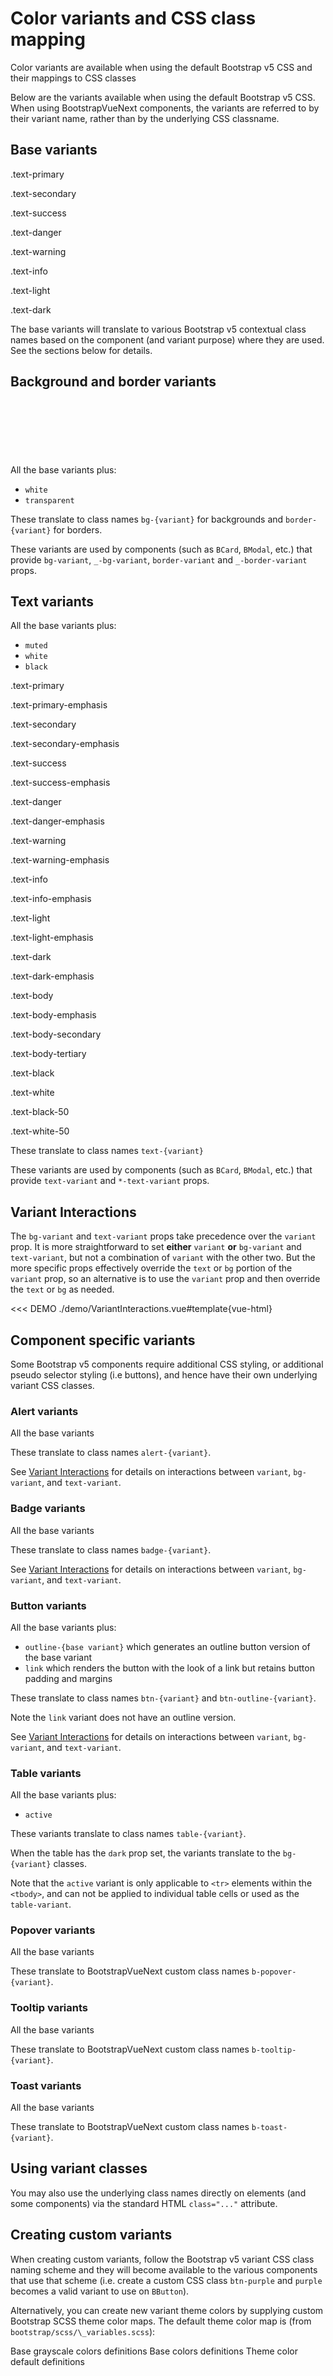 # Color variants and CSS class mapping

<div class="lead mb-5">

<p>Color variants are available when using the default Bootstrap v5 CSS and their mappings to CSS classes</p>
<p>Below are the variants available when using the default Bootstrap v5 CSS. When using BootstrapVueNext components, the variants are referred to by their variant name, rather than by the underlying CSS classname.</p>

</div>

## Base variants

<BCard class="bg-body-tertiary">

<p class="text-primary">.text-primary</p>
<p class="text-secondary">.text-secondary</p>
<p class="text-success">.text-success</p>
<p class="text-danger">.text-danger</p>
<p class="text-warning bg-dark">.text-warning</p>
<p class="text-info bg-dark">.text-info</p>
<p class="text-light bg-dark">.text-light</p>
<p class="text-dark bg-white">.text-dark</p>

</BCard>

The base variants will translate to various Bootstrap v5 contextual class names based on the component (and variant purpose) where they are used. See the sections below for details.

## Background and border variants

<BCard class="bg-body-tertiary">

  <div class="gap-2">
    <span class="border border-primary" />
    <span class="border border-primary-subtle" />
    <span class="border border-secondary" />
    <span class="border border-secondary-subtle" />
    <span class="border border-success" />
    <span class="border border-success-subtle" />
    <span class="border border-danger" />
    <span class="border border-danger-subtle" />
    <span class="border border-warning" />
    <span class="border border-warning-subtle" />
    <span class="border border-info" />
    <span class="border border-info-subtle" />
    <span class="border border-light" />
    <span class="border border-light-subtle" />
    <span class="border border-dark" />
    <span class="border border-dark-subtle" />
    <span class="border border-black" />
    <span class="border border-white" />
  </div>

</BCard>

All the base variants plus:

- `white`
- `transparent`

These translate to class names `bg-{variant}` for backgrounds and `border-{variant}` for borders.

These variants are used by components (such as `BCard`, `BModal`, etc.) that provide `bg-variant`, `_-bg-variant`, `border-variant` and `_-border-variant` props.

## Text variants

All the base variants plus:

- `muted`
- `white`
- `black`

<BCard class="bg-body-tertiary">

<p class="text-primary">.text-primary</p>
<p class="text-primary-emphasis">.text-primary-emphasis</p>
<p class="text-secondary">.text-secondary</p>
<p class="text-secondary-emphasis">.text-secondary-emphasis</p>
<p class="text-success">.text-success</p>
<p class="text-success-emphasis">.text-success-emphasis</p>
<p class="text-danger">.text-danger</p>
<p class="text-danger-emphasis">.text-danger-emphasis</p>
<p class="text-warning bg-dark">.text-warning</p>
<p class="text-warning-emphasis">.text-warning-emphasis</p>
<p class="text-info bg-dark">.text-info</p>
<p class="text-info-emphasis">.text-info-emphasis</p>
<p class="text-light bg-dark">.text-light</p>
<p class="text-light-emphasis">.text-light-emphasis</p>
<p class="text-dark bg-white">.text-dark</p>
<p class="text-dark-emphasis">.text-dark-emphasis</p>

<p class="text-body">.text-body</p>
<p class="text-body-emphasis">.text-body-emphasis</p>
<p class="text-body-secondary">.text-body-secondary</p>
<p class="text-body-tertiary">.text-body-tertiary</p>

<p class="text-black bg-white">.text-black</p>
<p class="text-white bg-dark">.text-white</p>
<p class="text-black-50 bg-white">.text-black-50</p>
<p class="text-white-50 bg-dark">.text-white-50</p>

</BCard>

These translate to class names `text-{variant}`

These variants are used by components (such as `BCard`, `BModal`, etc.) that provide `text-variant` and `*-text-variant` props.

## Variant Interactions

The `bg-variant` and `text-variant` props take precedence over the `variant` prop. It is more
straightforward to set **either** `variant` **or** `bg-variant` and `text-variant`, but not a
combination of `variant` with the other two. But the more specific props effectively override
the `text` or `bg` portion of the `variant` prop, so an alternative is to use the `variant`
prop and then override the `text` or `bg` as needed.

<<< DEMO ./demo/VariantInteractions.vue#template{vue-html}

## Component specific variants

Some Bootstrap v5 components require additional CSS styling, or additional pseudo selector styling (i.e buttons), and hence have their own underlying variant CSS classes.

### Alert variants

All the base variants

These translate to class names `alert-{variant}`.

See [Variant Interactions](#variant-interactions) for details on interactions between `variant`, `bg-variant`, and `text-variant`.

### Badge variants

All the base variants

These translate to class names `badge-{variant}`.

See [Variant Interactions](#variant-interactions) for details on interactions between `variant`, `bg-variant`, and `text-variant`.

### Button variants

All the base variants plus:

- `outline-{base variant}` which generates an outline button version of the base variant
- `link` which renders the button with the look of a link but retains button padding and margins

These translate to class names `btn-{variant}` and `btn-outline-{variant}`.

Note the `link` variant does not have an outline version.

See [Variant Interactions](#variant-interactions) for details on interactions between `variant`, `bg-variant`, and `text-variant`.

### Table variants

All the base variants plus:

- `active`

These variants translate to class names `table-{variant}`.

When the table has the `dark` prop set, the variants translate to the `bg-{variant}` classes.

Note that the `active` variant is only applicable to `<tr>` elements within the `<tbody>`, and can not be applied to individual table cells or used as the `table-variant`.

### Popover variants

All the base variants

These translate to BootstrapVueNext custom class names `b-popover-{variant}`.

### Tooltip variants

All the base variants

These translate to BootstrapVueNext custom class names `b-tooltip-{variant}`.

### Toast variants

All the base variants

These translate to BootstrapVueNext custom class names `b-toast-{variant}`.

## Using variant classes

You may also use the underlying class names directly on elements (and some components) via the standard HTML `class="..."` attribute.

## Creating custom variants

When creating custom variants, follow the Bootstrap v5 variant CSS class naming scheme and they will become available to the various components that use that scheme (i.e. create a custom CSS class `btn-purple` and `purple` becomes a valid variant to use on `BButton`).

Alternatively, you can create new variant theme colors by supplying custom Bootstrap SCSS theme color maps. The default theme color map is (from `bootstrap/scss/\_variables.scss`):

<HighlightCard>
  Base grayscale colors definitions
  <template #html>

```scss
$white: #fff;
$gray-100: #f8f9fa;
$gray-200: #e9ecef;
$gray-300: #dee2e6;
$gray-400: #ced4da;
$gray-500: #adb5bd;
$gray-600: #6c757d;
$gray-700: #495057;
$gray-800: #343a40;
$gray-900: #212529;
$black: #000;
```

  </template>
</HighlightCard>

<HighlightCard>
  Base colors definitions
  <template #html>

```scss
$blue: #0d6efd;
$indigo: #6610f2;
$purple: #6f42c1;
$pink: #d63384;
$red: #dc3545;
$orange: #fd7e14;
$yellow: #ffc107;
$green: #198754;
$teal: #20c997;
$cyan: #0dcaf0;
```

  </template>
</HighlightCard>

<HighlightCard>
  Theme color default definitions
  <template #html>

```scss
$primary: $blue;
$secondary: $gray-600;
$success: $green;
$info: $cyan;
$warning: $yellow;
$danger: $red;
$light: $gray-100;
$dark: $gray-900;
```

  </template>
</HighlightCard>

<script setup lang="ts">
import {BCard} from 'bootstrap-vue-next'
import HighlightCard from '../../components/HighlightCard.vue'

</script>

<style lang="scss">
.bg-body-tertiary [class^="border"] {
  display: inline-block;
  width: 5rem;
  height: 5rem;
  margin: .25rem;
}
</style>
